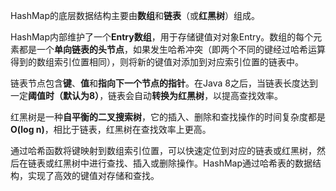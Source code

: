 HashMap的底层数据结构主要由**数组**和**链表**（或**红黑树**）组成。

HashMap内部维护了一个**Entry数组**，用于存储键值对对象Entry。数组的每个元素都是一个**单向链表的头节点**，如果发生哈希冲突（即两个不同的键经过哈希运算得到的数组索引位置相同），则将新的键值对添加到对应索引位置的链表中。

链表节点包含**键**、**值**和**指向下一个节点的指针**。在Java 8之后，当链表长度达到一定**阈值时（默认为8）**，链表会自动**转换为红黑树**，以提高查找效率。

红黑树是一种**自平衡的二叉搜索树**，它的插入、删除和查找操作的时间复杂度都是**O(log n)**，相比于链表，红黑树在查找效率上更高。

通过哈希函数将键映射到数组索引位置，可以快速定位到对应的链表或红黑树，然后在链表或红黑树中进行查找、插入或删除操作。HashMap通过哈希表的数据结构，实现了高效的键值对存储和查找。
